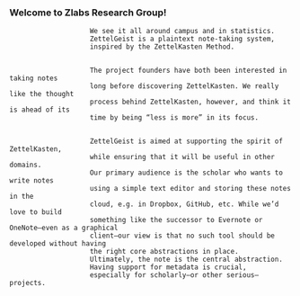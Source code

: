 ### Welcome to Zlabs Research Group!

                        We see it all around campus and in statistics.
                        ZettelGeist is a plaintext note-taking system, 
                        inspired by the ZettelKasten Method.
                    

                        The project founders have both been interested in taking notes
                        long before discovering ZettelKasten. We really like the thought 
                        process behind ZettelKasten, however, and think it is ahead of its
                        time by being “less is more” in its focus.

                   
                        ZettelGeist is aimed at supporting the spirit of ZettelKasten,
                        while ensuring that it will be useful in other domains.
                        Our primary audience is the scholar who wants to write notes 
                        using a simple text editor and storing these notes in the 
                        cloud, e.g. in Dropbox, GitHub, etc. While we’d love to build 
                        something like the successor to Evernote or OneNote–even as a graphical
                        client–our view is that no such tool should be developed without having
                        the right core abstractions in place.
                        Ultimately, the note is the central abstraction.
                        Having support for metadata is crucial,
                        especially for scholarly–or other serious–projects.
                  
